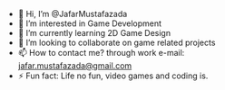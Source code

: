 - 👋 Hi, I’m @JafarMustafazada
- 👀 I’m interested in Game Development
- 🌱 I’m currently learning 2D Game Design
- 💞️ I’m looking to collaborate on game related projects
- 📫 How to contact me? through work e-mail: jafar.mustafazada@gmail.com
- ⚡ Fun fact: Life no fun, video games and coding is.

<!---
JafarMustafazada/JafarMustafazada is a ✨ special ✨ repository because its `README.md` (this file) appears on your GitHub profile.
You can click the Preview link to take a look at your changes.
--->
